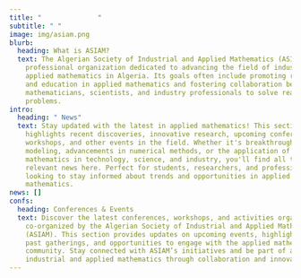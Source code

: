 ```yaml
---
title: "              "
subtitle: " "
image: img/asiam.png
blurb:
  heading: What is ASIAM?
  text: The Algerian Society of Industrial and Applied Mathematics (ASIAM) is a
    professional organization dedicated to advancing the field of industrial and
    applied mathematics in Algeria. Its goals often include promoting research
    and education in applied mathematics and fostering collaboration between
    mathematicians, scientists, and industry professionals to solve real-world
    problems.
intro:
  heading: " News"
  text: Stay updated with the latest in applied mathematics! This section
    highlights recent discoveries, innovative research, upcoming conferences,
    workshops, and other events in the field. Whether it's breakthroughs in
    modeling, advancements in numerical methods, or the application of
    mathematics in technology, science, and industry, you'll find all the
    relevant news here. Perfect for students, researchers, and professionals
    looking to stay informed about trends and opportunities in applied
    mathematics.
news: []
confs:
  heading: Conferences & Events
  text: Discover the latest conferences, workshops, and activities organized or
    co-organized by the Algerian Society of Industrial and Applied Mathematics
    (ASIAM). This section provides updates on upcoming events, highlights from
    past gatherings, and opportunities to engage with the applied mathematics
    community. Stay connected with ASIAM’s initiatives and be part of advancing
    industrial and applied mathematics through collaboration and innovation.
---
```

